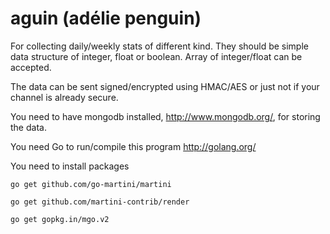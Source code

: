 aguin (adélie penguin)
=====

For collecting daily/weekly stats of different kind. They should be simple data structure of integer, float or boolean. Array of integer/float can be accepted.

The data can be sent signed/encrypted using HMAC/AES or just not if your channel is already secure.


You need to have mongodb installed, http://www.mongodb.org/, for storing the data.

You need Go to run/compile this program http://golang.org/

You need to install packages

	go get github.com/go-martini/martini
	
	go get github.com/martini-contrib/render
	
	go get gopkg.in/mgo.v2

